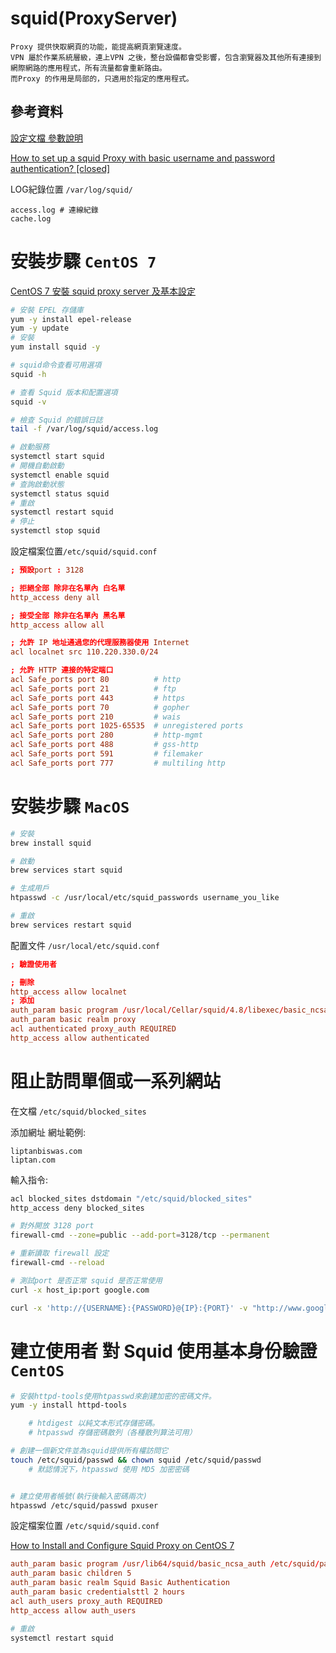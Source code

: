 # squid(ProxyServer)

```
Proxy 提供快取網頁的功能，能提高網頁瀏覽速度。
VPN 屬於作業系統層級，連上VPN 之後，整台設備都會受影響，包含瀏覽器及其他所有連接到網際網路的應用程式，所有流量都會重新路由。
而Proxy 的作用是局部的，只適用於指定的應用程式。
```

## 參考資料

[設定文檔 參數說明](http://www.squid-cache.org/Doc/config/)

[How to set up a squid Proxy with basic username and password authentication? [closed]](https://stackoverflow.com/questions/3297196/how-to-set-up-a-squid-proxy-with-basic-username-and-password-authentication)

LOG紀錄位置 `/var/log/squid/`

```
access.log # 連線紀錄
cache.log
```

# 安裝步驟 `CentOS 7`

[CentOS 7 安裝 squid proxy server 及基本設定](https://blog.pmail.idv.tw/?p=13663)

```bash
# 安裝 EPEL 存儲庫
yum -y install epel-release
yum -y update
# 安裝
yum install squid -y

# squid命令查看可用選項
squid -h

# 查看 Squid 版本和配置選項
squid -v

# 檢查 Squid 的錯誤日誌
tail -f /var/log/squid/access.log

# 啟動服務
systemctl start squid
# 開機自動啟動
systemctl enable squid
# 查詢啟動狀態
systemctl status squid
# 重啟
systemctl restart squid
# 停止
systemctl stop squid
```

設定檔案位置`/etc/squid/squid.conf`

```conf
; 預設port : 3128

; 拒絕全部 除非在名單內 白名單
http_access deny all

; 接受全部 除非在名單內 黑名單
http_access allow all

; 允許 IP 地址通過您的代理服務器使用 Internet
acl localnet src 110.220.330.0/24

; 允許 HTTP 連接的特定端口
acl Safe_ports port 80          # http
acl Safe_ports port 21          # ftp
acl Safe_ports port 443         # https
acl Safe_ports port 70          # gopher
acl Safe_ports port 210         # wais
acl Safe_ports port 1025-65535  # unregistered ports
acl Safe_ports port 280         # http-mgmt
acl Safe_ports port 488         # gss-http
acl Safe_ports port 591         # filemaker
acl Safe_ports port 777         # multiling http
```

# 安裝步驟 `MacOS`

```bash
# 安裝
brew install squid

# 啟動
brew services start squid

# 生成用戶
htpasswd -c /usr/local/etc/squid_passwords username_you_like

# 重啟
brew services restart squid
```
配置文件 `/usr/local/etc/squid.conf`


```conf
; 驗證使用者

; 刪除
http_access allow localnet
; 添加
auth_param basic program /usr/local/Cellar/squid/4.8/libexec/basic_ncsa_auth /usr/local/etc/squid_passwords
auth_param basic realm proxy
acl authenticated proxy_auth REQUIRED
http_access allow authenticated
```

# 阻止訪問單個或一系列網站

在文檔 `/etc/squid/blocked_sites`

添加網址 網址範例:

```
liptanbiswas.com
liptan.com
```

輸入指令:

```bash
acl blocked_sites dstdomain "/etc/squid/blocked_sites"
http_access deny blocked_sites
```


```bash
# 對外開放 3128 port
firewall-cmd --zone=public --add-port=3128/tcp --permanent

# 重新讀取 firewall 設定
firewall-cmd --reload

# 測試port 是否正常 squid 是否正常使用
curl -x host_ip:port google.com

curl -x 'http://{USERNAME}:{PASSWORD}@{IP}:{PORT}' -v "http://www.google.com/"
```

# 建立使用者 對 Squid 使用基本身份驗證 `CentOS`

```bash
# 安裝httpd-tools使用htpasswd來創建加密的密碼文件。
yum -y install httpd-tools

    # htdigest 以純文本形式存儲密碼。
    # htpasswd 存儲密碼散列（各種散列算法可用）

# 創建一個新文件並為squid提供所有權訪問它
touch /etc/squid/passwd && chown squid /etc/squid/passwd
    # 默認情況下，htpasswd 使用 MD5 加密密碼


# 建立使用者帳號(執行後輸入密碼兩次)
htpasswd /etc/squid/passwd pxuser
```

設定檔案位置 `/etc/squid/squid.conf`

[How to Install and Configure Squid Proxy on CentOS 7](https://hostpresto.com/community/tutorials/how-to-install-and-configure-squid-proxy-on-centos-7/)

```conf
auth_param basic program /usr/lib64/squid/basic_ncsa_auth /etc/squid/passwd
auth_param basic children 5
auth_param basic realm Squid Basic Authentication
auth_param basic credentialsttl 2 hours
acl auth_users proxy_auth REQUIRED
http_access allow auth_users
```

```bash
# 重啟
systemctl restart squid
```